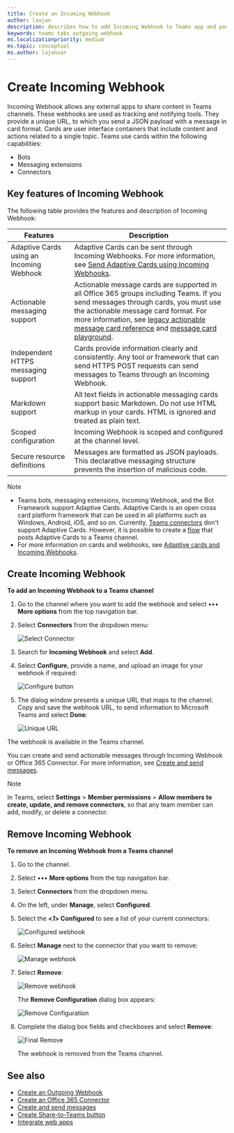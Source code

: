 ```yaml
---
title: Create an Incoming Webhook
author: laujan
description: describes how to add Incoming Webhook to Teams app and post external requests to Teams with incoming webhooks
keywords: teams tabs outgoing webhook
ms.localizationpriority: medium
ms.topic: conceptual
ms.author: lajanuar
---
```


# Create Incoming Webhook

Incoming Webhook allows any external apps to share content in Teams channels. These webhooks are used as tracking and notifying tools. They provide a unique URL, to which you send a JSON payload with a message in card format. Cards are user interface containers that include content and actions related to a single topic. Teams use cards within the following capabilities:

* Bots
* Messaging extensions
* Connectors

## Key features of Incoming Webhook

The following table provides the features and description of Incoming Webhook:

| Features | Description |
| ------- | ----------- |
|Adaptive Cards using an Incoming Webhook|Adaptive Cards can be sent through Incoming Webhooks. For more information, see [Send Adaptive Cards using Incoming Webhooks](../../webhooks-and-connectors/how-to/connectors-using.md#send-adaptive-cards-using-an-incoming-webhook).|
|Actionable messaging support|Actionable message cards are supported in all Office 365 groups including Teams. If you send messages through cards, you must use the actionable message card format. For more information, see [legacy actionable message card reference](/outlook/actionable-messages/message-card-reference) and [message card playground](https://messagecardplayground.azurewebsites.net).|
|Independent HTTPS messaging support|Cards provide information clearly and consistently. Any tool or framework that can send HTTPS POST requests can send messages to Teams through an Incoming Webhook.|
|Markdown support|All text fields in actionable messaging cards support basic Markdown. Do not use HTML markup in your cards. HTML is ignored and treated as plain text.|
|Scoped configuration|Incoming Webhook is scoped and configured at the channel level.|
|Secure resource definitions|Messages are formatted as JSON payloads. This declarative messaging structure prevents the insertion of malicious code.|

> [!NOTE]
> * Teams bots, messaging extensions, Incoming Webhook, and the Bot Framework support Adaptive Cards. Adaptive Cards is an open cross card platform framework that can be used in all platforms such as Windows, Android, iOS, and so on. Currently, [Teams connectors](../../webhooks-and-connectors/how-to/connectors-creating.md) don't support Adaptive Cards. However, it is possible to create a [flow](https://flow.microsoft.com/blog/microsoft-flow-in-microsoft-teams/) that posts Adaptive Cards to a Teams channel.
> * For more information on cards and webhooks, see [Adaptive cards and Incoming Webhooks](~/task-modules-and-cards/what-are-cards.md#adaptive-cards-and-incoming-webhooks).

## Create Incoming Webhook

**To add an Incoming Webhook to a Teams channel**

1. Go to the channel where you want to add the webhook and select &#8226;&#8226;&#8226; **More options** from the top navigation bar.
1. Select **Connectors** from the dropdown menu:

    ![Select Connector](~/assets/images/connectors.png)

1. Search for **Incoming Webhook** and select **Add**.
1. Select **Configure**, provide a name, and upload an image for your webhook if required:

    ![Configure button](~/assets/images/configure.png)

1. The dialog window presents a unique URL that maps to the channel. Copy and save the webhook URL, to send information to Microsoft Teams and select **Done**:

    ![Unique URL](~/assets/images/url.png)

The webhook is available in the Teams channel.

You can create and send actionable messages through Incoming Webhook or Office 365 Connector. For more information, see [Create and send messages](~/webhooks-and-connectors/how-to/connectors-using.md).

> [!NOTE]
> In Teams, select **Settings** > **Member permissions** > **Allow members to create, update, and remove connectors**, so that any team member can add, modify, or delete a connector.

## Remove Incoming Webhook

**To remove an Incoming Webhook from a Teams channel**

1. Go to the channel.
1. Select &#8226;&#8226;&#8226; **More options** from the top navigation bar.
1. Select **Connectors** from the dropdown menu.
1. On the left, under **Manage**, select **Configured**.
1. Select the **<*1*> Configured** to see a list of your current connectors:

    ![Configured webhook](~/assets/images/configured.png)

1. Select **Manage** next to the connector that you want to remove:

    ![Manage webhook](~/assets/images/manage.png)

1. Select **Remove**:

    ![Remove webhook](~/assets/images/remove.png)

    The **Remove Configuration** dialog box appears:

    ![Remove Configuration](~/assets/images/removeconfiguration.png)

1. Complete the dialog box fields and checkboxes and select **Remove**:

    ![Final Remove](~/assets/images/finalremove.png)

    The webhook is removed from the Teams channel.

## See also

* [Create an Outgoing Webhook](~/webhooks-and-connectors/how-to/add-outgoing-webhook.md)
* [Create an Office 365 Connector](~/webhooks-and-connectors/how-to/connectors-creating.md)
* [Create and send messages](~/webhooks-and-connectors/how-to/connectors-using.md)
* [Create Share-to-Teams button](../../concepts/build-and-test/share-to-teams.md#create-share-to-teams-button)
* [Integrate web apps](~/samples/integrate-web-apps-overview.md)
